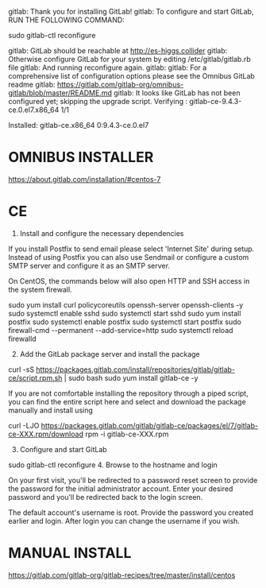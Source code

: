 gitlab: Thank you for installing GitLab!
gitlab: To configure and start GitLab, RUN THE FOLLOWING COMMAND:

sudo gitlab-ctl reconfigure

gitlab: GitLab should be reachable at http://es-higgs.collider
gitlab: Otherwise configure GitLab for your system by editing /etc/gitlab/gitlab.rb file
gitlab: And running reconfigure again.
gitlab: 
gitlab: For a comprehensive list of configuration options please see the Omnibus GitLab readme
gitlab: https://gitlab.com/gitlab-org/omnibus-gitlab/blob/master/README.md
gitlab: 
It looks like GitLab has not been configured yet; skipping the upgrade script.
  Verifying  : gitlab-ce-9.4.3-ce.0.el7.x86_64                                                  1/1 

Installed:
  gitlab-ce.x86_64 0:9.4.3-ce.0.el7                                                                 

# OMNIBUS INSTALLER
https://about.gitlab.com/installation/#centos-7

# CE

1. Install and configure the necessary dependencies

If you install Postfix to send email please select 'Internet Site' during setup. Instead of using Postfix you can also use Sendmail or configure a custom SMTP server and configure it as an SMTP server.

On CentOS, the commands below will also open HTTP and SSH access in the system firewall.

sudo yum install curl policycoreutils openssh-server openssh-clients -y
sudo systemctl enable sshd
sudo systemctl start sshd
sudo yum install postfix
sudo systemctl enable postfix
sudo systemctl start postfix
sudo firewall-cmd --permanent --add-service=http
sudo systemctl reload firewalld


2. Add the GitLab package server and install the package

curl -sS https://packages.gitlab.com/install/repositories/gitlab/gitlab-ce/script.rpm.sh | sudo bash
sudo yum install gitlab-ce -y

If you are not comfortable installing the repository through a piped script, you can find the entire script here and select and download the package manually and install using

curl -LJO https://packages.gitlab.com/gitlab/gitlab-ce/packages/el/7/gitlab-ce-XXX.rpm/download
rpm -i gitlab-ce-XXX.rpm

3. Configure and start GitLab

sudo gitlab-ctl reconfigure
4. Browse to the hostname and login

On your first visit, you'll be redirected to a password reset screen to provide the password for the initial administrator account. Enter your desired password and you'll be redirected back to the login screen.

The default account's username is root. Provide the password you created earlier and login. After login you can change the username if you wish.







# MANUAL INSTALL
https://gitlab.com/gitlab-org/gitlab-recipes/tree/master/install/centos
